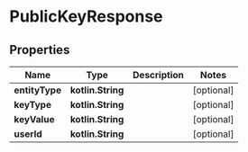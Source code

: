 
# PublicKeyResponse

## Properties
Name | Type | Description | Notes
------------ | ------------- | ------------- | -------------
**entityType** | **kotlin.String** |  |  [optional]
**keyType** | **kotlin.String** |  |  [optional]
**keyValue** | **kotlin.String** |  |  [optional]
**userId** | **kotlin.String** |  |  [optional]



